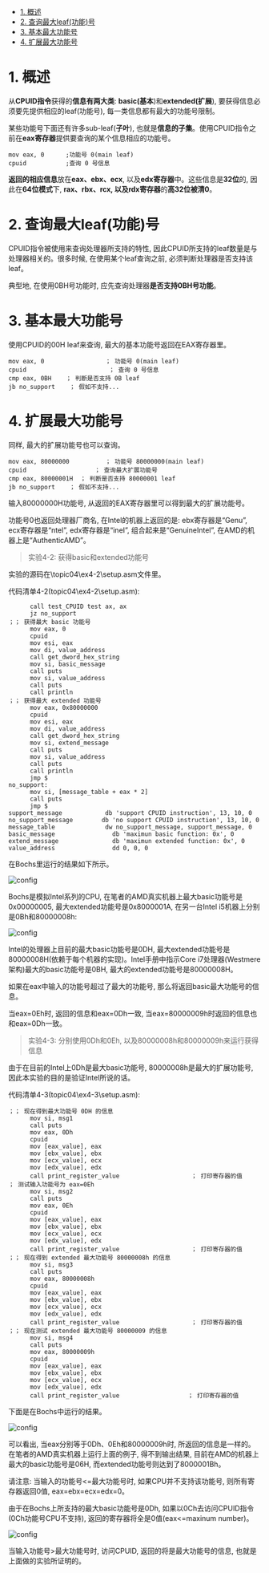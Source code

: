 
<!-- @import "[TOC]" {cmd="toc" depthFrom=1 depthTo=6 orderedList=false} -->

<!-- code_chunk_output -->

- [1. 概述](#1-概述)
- [2. 查询最大leaf(功能)号](#2-查询最大leaf功能号)
- [3. 基本最大功能号](#3-基本最大功能号)
- [4. 扩展最大功能号](#4-扩展最大功能号)

<!-- /code_chunk_output -->

# 1. 概述

从**CPUID指令**获得的**信息有两大类**: **basic(基本**)和**extended(扩展**), 要获得信息必须要先提供相应的leaf(功能号), 每一类信息都有最大的功能号限制。

某些功能号下面还有许多sub\-leaf(**子叶**), 也就是**信息的子集**。使用CPUID指令之前在**eax寄存器**提供要查询的某个信息相应的功能号。

```assembly
mov eax, 0      ;功能号 0(main leaf)
cpuid           ;查询 0 号信息
```

**返回的相应信息**放在**eax、ebx、ecx**, 以及**edx寄存器**中。这些信息是**32位**的, 因此在**64位模式**下, **rax、rbx、rcx, 以及rdx寄存器**的**高32位被清0**。

# 2. 查询最大leaf(功能)号

CPUID指令被使用来查询处理器所支持的特性, 因此CPUID所支持的leaf数量是与处理器相关的。很多时候, 在使用某个leaf查询之前, 必须判断处理器是否支持该leaf。

典型地, 在使用0BH号功能时, 应先查询处理器**是否支持0BH号功能**。

# 3. 基本最大功能号

使用CPUID的00H leaf来查询, 最大的基本功能号返回在EAX寄存器里。

```assembly
mov eax, 0                 ； 功能号 0(main leaf)
cpuid                       ； 查询 0 号信息
cmp eax, 0BH    ； 判断是否支持 0B leaf
jb no_support    ； 假如不支持...
```

# 4. 扩展最大功能号

同样, 最大的扩展功能号也可以查询。

```assembly
mov eax, 80000000          ； 功能号 80000000(main leaf)
cpuid                   ； 查询最大扩展功能号
cmp eax, 80000001H  ； 判断是否支持 80000001 leaf
jb no_support    ； 假如不支持...
```

输入80000000H功能号, 从返回的EAX寄存器里可以得到最大的扩展功能号。

功能号0也返回处理器厂商名, 在Intel的机器上返回的是: ebx寄存器是“Genu”, ecx寄存器是“ntel”, edx寄存器是“ineI”, 组合起来是“GenuineIntel”, 在AMD的机器上是“AuthenticAMD”。

>实验4-2: 获得basic和extended功能号

实验的源码在\topic04\ex4-2\setup.asm文件里。

代码清单4-2(topic04\ex4-2\setup.asm): 

```assembly
      call test_CPUID test ax, ax
      jz no_support
；； 获得最大 basic 功能号
      mov eax, 0
      cpuid
      mov esi, eax
      mov di, value_address
      call get_dword_hex_string
      mov si, basic_message
      call puts
      mov si, value_address
      call puts
      call println
；； 获得最大 extended 功能号
      mov eax, 0x80000000
      cpuid
      mov esi, eax
      mov di, value_address
      call get_dword_hex_string
      mov si, extend_message
      call puts
      mov si, value_address
      call puts
      call println
      jmp $
no_support: 
      mov si, [message_table + eax * 2]
      call puts
      jmp $
support_message            db 'support CPUID instruction', 13, 10, 0
no_support_message        db 'no support CPUID instruction', 13, 10, 0
message_table              dw no_support_message, support_message, 0
basic_message                db 'maximun basic function: 0x', 0
extend_message               db 'maximun extended function: 0x', 0
value_address                dd 0, 0, 0
```

在Bochs里运行的结果如下所示。

![config](./images/2.png)

Bochs是模拟Intel系列的CPU, 在笔者的AMD真实机器上最大basic功能号是0x00000005, 最大extended功能号是0x8000001A, 在另一台Intel i5机器上分别是0Bh和80000008h: 

![config](./images/3.png)

Intel的处理器上目前的最大basic功能号是0DH, 最大extended功能号是80000008H(依赖于每个机器的实现)。Intel手册中指示Core i7处理器(Westmere架构)最大的basic功能号是0BH, 最大的extended功能号是80000008H。

如果在eax中输入的功能号超过了最大的功能号, 那么将返回basic最大功能号的信息。

当eax=0Eh时, 返回的信息和eax=0Dh一致, 当eax=80000009h时返回的信息也和eax=0Dh一致。

>实验4-3: 分别使用0Dh和0Eh, 以及80000008h和80000009h来运行获得信息

由于在目前的Intel上0Dh是最大basic功能号, 80000008h是最大的扩展功能号, 因此本实验的目的是验证Intel所说的话。

代码清单4-3(topic04\ex4-3\setup.asm): 

```assembly
；； 现在得到最大功能号 0DH 的信息
      mov si, msg1
      call puts
      mov eax, 0Dh
      cpuid
      mov [eax_value], eax
      mov [ebx_value], ebx
      mov [ecx_value], ecx
      mov [edx_value], edx
      call print_register_value                    ； 打印寄存器的值
； 测试输入功能号为 eax=0Eh
      mov si, msg2
      call puts
      mov eax, 0Eh
      cpuid
      mov [eax_value], eax
      mov [ebx_value], ebx
      mov [ecx_value], ecx
      mov [edx_value], edx
      call print_register_value                    ； 打印寄存器的值
；； 现在得到 extended 最大功能号 80000008h 的信息
      mov si, msg3
      call puts
      mov eax, 80000008h
      cpuid
      mov [eax_value], eax
      mov [ebx_value], ebx
      mov [ecx_value], ecx
      mov [edx_value], edx
      call print_register_value                    ； 打印寄存器的值
；； 现在测试 extended 最大功能号 80000009 的信息
      mov si, msg4
      call puts
      mov eax, 80000009h
      cpuid
      mov [eax_value], eax
      mov [ebx_value], ebx
      mov [ecx_value], ecx
      mov [edx_value], edx
      call print_register_value                   ； 打印寄存器的值
```

下面是在Bochs中运行的结果。

![config](./images/4.png)

可以看出, 当eax分别等于0Dh、0Eh和80000009h时, 所返回的信息是一样的。在笔者的AMD真实机器上运行上面的例子, 得不到输出结果, 目前在AMD的机器上最大的basic功能号是06H, 而extended功能号则达到了8000001Bh。

请注意: 当输入的功能号<=最大功能号时, 如果CPU并不支持该功能号, 则所有寄存器返回0值, eax=ebx=ecx=edx=0。

由于在Bochs上所支持的最大basic功能号是0Dh, 如果以0Ch去访问CPUID指令(0Ch功能号CPU不支持), 返回的寄存器将全是0值(eax<=maxinum number)。

![config](./images/5.png)

当输入功能号>最大功能号时, 访问CPUID, 返回的将是最大功能号的信息, 也就是上面做的实验所证明的。